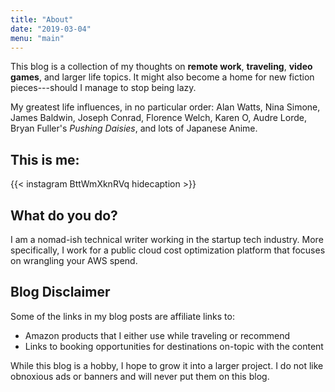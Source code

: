 ```yaml
---
title: "About"
date: "2019-03-04"
menu: "main"
---
```

This blog is a collection of my thoughts on **remote work**, **traveling**, **video games**, and larger life topics. It might also become a home for new fiction pieces---should I manage to stop being lazy.

My greatest life influences, in no particular order: Alan Watts, Nina Simone, James Baldwin, Joseph Conrad, Florence Welch, Karen O, Audre Lorde, Bryan Fuller's _Pushing Daisies_, and lots of Japanese Anime.  

## This is me:

{{< instagram BttWmXknRVq hidecaption >}}

## What do you do?

I am a nomad-ish technical writer working in the startup tech industry. More specifically, I work for a public cloud cost optimization platform that focuses on wrangling your AWS spend.

## Blog Disclaimer

Some of the links in my blog posts are affiliate links to:

- Amazon products that I either use while traveling or recommend
- Links to booking opportunities for destinations on-topic with the content

While this blog is a hobby, I hope to grow it into a larger project. I do not like obnoxious ads or banners and will never put them on this blog.
